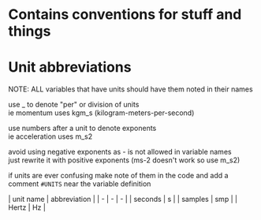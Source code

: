 # Contains conventions for stuff and things


# Unit abbreviations
NOTE: ALL variables that have units should have them noted in their names  

use _ to denote "per" or division of units  
ie momentum uses kgm_s (kilogram-meters-per-second)  

use numbers after a unit to denote exponents  
ie acceleration uses m_s2  

avoid using negative exponents as - is not allowed in variable names  
    just rewrite it with positive exponents (ms-2 doesn't work so use m_s2)  

if units are ever confusing make note of them in the code and add a comment `#UNITS` near the variable definition

| unit name | abbreviation |
| - | - | - |
| seconds | s |
| samples | smp |
| Hertz | Hz |
